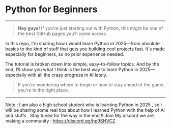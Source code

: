 # Python for Beginners

---

> **Hey guys!**
> If you're just starting out with Python, this might be one of the best GitHub pages you'll come across.

In this repo, I'm sharing how *I* would learn Python in 2025—from absolute basics to the kind of stuff that gets you building cool projects fast. It's made especially for beginners, so no prior experience needed.

The tutorial is broken down into simple, easy-to-follow topics. And by the end, I’ll show you what I think is the best way to learn Python in 2025—especially with all the crazy progress in AI lately.

> If you're wondering where to begin or how to stay ahead of the game, you're in the right place.

---
Note : I am also a high school student who is learning Python in 2025 , so i will be sharing some real tips about how I learned Python with the help of Ai and stuffs . Stay tuned for the way in the end !!
Join My discord we are making a community : https://discord.gg/hp9SHVCZ


